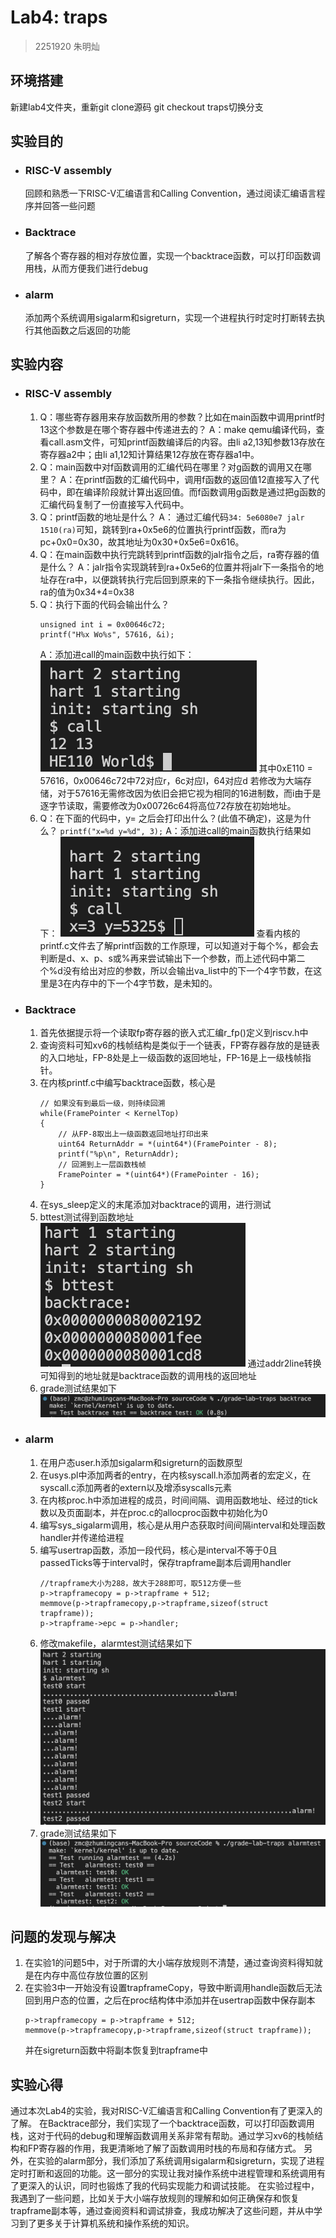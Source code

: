 # Lab4: traps
> 2251920
> 朱明灿
## 环境搭建
新建lab4文件夹，重新git clone源码
git checkout traps切换分支
## 实验目的
- ### RISC-V assembly
    回顾和熟悉一下RISC-V汇编语言和Calling Convention，通过阅读汇编语言程序并回答一些问题
- ### Backtrace
    了解各个寄存器的相对存放位置，实现一个backtrace函数，可以打印函数调用栈，从而方便我们进行debug
- ### alarm
    添加两个系统调用sigalarm和sigreturn，实现一个进程执行时定时打断转去执行其他函数之后返回的功能
## 实验内容
- ### RISC-V assembly
    1. Q：哪些寄存器用来存放函数所用的参数？比如在main函数中调用printf时13这个参数是在哪个寄存器中传递进去的？
        A：make qemu编译代码，查看call.asm文件，可知printf函数编译后的内容。由li	a2,13知参数13存放在寄存器a2中；由li	a1,12知计算结果12存放在寄存器a1中。
    2. Q：main函数中对f函数调用的汇编代码在哪里？对g函数的调用又在哪里？
        A：在printf函数的汇编代码中，调用f函数的返回值12直接写入了代码中，即在编译阶段就计算出返回值。而f函数调用g函数是通过把g函数的汇编代码复制了一份直接写入代码中。
    3. Q：printf函数的地址是什么？
        A： 通过汇编代码```34:	5e6080e7 jalr	1510(ra)```可知，跳转到ra+0x5e6的位置执行printf函数，而ra为pc+0x0=0x30，故其地址为0x30+0x5e6=0x616。
    4. Q：在main函数中执行完跳转到printf函数的jalr指令之后，ra寄存器的值是什么？
        A：jalr指令实现跳转到ra+0x5e6的位置并将jalr下一条指令的地址存在ra中，以便跳转执行完后回到原来的下一条指令继续执行。因此，ra的值为0x34+4=0x38
    5. Q：执行下面的代码会输出什么？
        ```
        unsigned int i = 0x00646c72;
	    printf("H%x Wo%s", 57616, &i);
        ```
        A：添加进call的main函数中执行如下：
        ![call](images/call.png)
        其中0xE110 = 57616，0x00646c72中72对应r，6c对应l，64对应d
        若修改为大端存储，对于57616无需修改因为依旧会把它视为相同的16进制数，而i由于是逐字节读取，需要修改为0x00726c64将高位72存放在初始地址。
    6. Q：在下面的代码中，y= 之后会打印出什么？(此值不确定)，这是为什么？
        ```printf("x=%d y=%d", 3);```
        A：添加进call的main函数执行结果如下：
        ![call](images/call-2.png)
        查看内核的printf.c文件去了解printf函数的工作原理，可以知道对于每个%，都会去判断是d、x、p、s或%再来尝试输出下一个参数，而上述代码中第二个%d没有给出对应的参数，所以会输出va_list中的下一个4字节数，在这里是3在内存中的下一个4字节数，是未知的。
- ### Backtrace
    1. 首先依据提示将一个读取fp寄存器的嵌入式汇编r_fp()定义到riscv.h中
    2. 查询资料可知xv6的栈帧结构是类似于一个链表，FP寄存器存放的是链表的入口地址，FP-8处是上一级函数的返回地址，FP-16是上一级栈帧指针。
    3. 在内核printf.c中编写backtrace函数，核心是
        ```
        // 如果没有到最后一级，则持续回溯
        while(FramePointer < KernelTop)
        {
            // 从FP-8取出上一级函数返回地址打印出来
            uint64 ReturnAddr = *(uint64*)(FramePointer - 8);
            printf("%p\n", ReturnAddr);
            // 回溯到上一层函数栈帧
            FramePointer = *(uint64*)(FramePointer - 16);
        }
        ```
    4. 在sys_sleep定义的末尾添加对backtrace的调用，进行测试
    5. bttest测试得到函数地址
        ![bttest](images/backtrace.png)
        通过addr2line转换可知得到的地址就是backtrace函数的调用栈的返回地址
    6. grade测试结果如下
        ![grade](images/grade-backtrace.png)
- ### alarm
    1. 在用户态user.h添加sigalarm和sigreturn的函数原型
    2. 在usys.pl中添加两者的entry，在内核syscall.h添加两者的宏定义，在syscall.c添加两者的extern以及增添syscalls元素
    3. 在内核proc.h中添加进程的成员，时间间隔、调用函数地址、经过的tick数以及页面副本，并在proc.c的allocproc函数中初始化为0
    4. 编写sys_sigalarm调用，核心是从用户态获取时间间隔interval和处理函数handler并传递给进程
    5. 编写usertrap函数，添加一段代码，核心是interval不等于0且passedTicks等于interval时，保存trapframe副本后调用handler
        ```
        //trapframe大小为288，故大于288即可，取512方便一些
        p->trapframecopy = p->trapframe + 512;  
        memmove(p->trapframecopy,p->trapframe,sizeof(struct trapframe)); 
        p->trapframe->epc = p->handler; 
        ```
    6. 修改makefile，alarmtest测试结果如下
        ![test](images/sigalarm.png)
    7. grade测试结果如下
        ![grade](images/grade-alarm.png)
## 问题的发现与解决
1. 在实验1的问题5中，对于所谓的大小端存放规则不清楚，通过查询资料得知就是在内存中高位存放位置的区别
2. 在实验3中一开始没有设置trapframeCopy，导致中断调用handle函数后无法回到用户态的位置，之后在proc结构体中添加并在usertrap函数中保存副本
    ```
    p->trapframecopy = p->trapframe + 512;  
    memmove(p->trapframecopy,p->trapframe,sizeof(struct trapframe));
    ```
    并在sigreturn函数中将副本恢复到trapframe中
## 实验心得
通过本次Lab4的实验，我对RISC-V汇编语言和Calling Convention有了更深入的了解。
在Backtrace部分，我们实现了一个backtrace函数，可以打印函数调用栈，这对于代码的debug和理解函数调用关系非常有帮助。通过学习xv6的栈帧结构和FP寄存器的作用，我更清晰地了解了函数调用时栈的布局和存储方式。
另外，在实验的alarm部分，我们添加了系统调用sigalarm和sigreturn，实现了进程定时打断和返回的功能。这一部分的实现让我对操作系统中进程管理和系统调用有了更深入的认识，同时也锻炼了我的代码实现能力和调试技能。
在实验过程中，我遇到了一些问题，比如关于大小端存放规则的理解和如何正确保存和恢复trapframe副本等，通过查阅资料和调试排查，我成功解决了这些问题，并从中学习到了更多关于计算机系统和操作系统的知识。